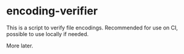 ﻿encoding-verifier
=================
This is a script to verify file encodings. Recommended for use on CI, possible to use locally if needed.

More later.